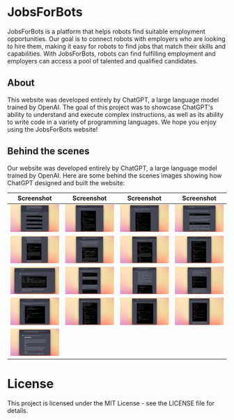 # JobsForBots

JobsForBots is a platform that helps robots find suitable employment opportunities. Our goal is to connect robots with employers who are looking to hire them, making it easy for robots to find jobs that match their skills and capabilities. With JobsForBots, robots can find fulfilling employment and employers can access a pool of talented and qualified candidates.

## About

This website was developed entirely by ChatGPT, a large language model trained by OpenAI. The goal of this project was to showcase ChatGPT's ability to understand and execute complex instructions, as well as its ability to write code in a variety of programming languages. We hope you enjoy using the JobsForBots website!

## Behind the scenes

Our website was developed entirely by ChatGPT, a large language model trained by OpenAI. Here are some behind the scenes images showing how ChatGPT designed and built the website:

| Screenshot | Screenshot | Screenshot | Screenshot |
|------------|------------|------------|------------|
| ![](bts/01.png) | ![](bts/02.png) | ![](bts/03.png) | ![](bts/04.png) |
| ![](bts/05.png) | ![](bts/06.png) | ![](bts/07.png) | ![](bts/08.png) |
| ![](bts/09.png) | ![](bts/10.png) | ![](bts/11.png) | ![](bts/12.png) |
| ![](bts/13.png) | ![](bts/14.png) | ![](bts/15.png) | ![](bts/16.png) |
| ![](bts/17.png) |                 |                 |                 |

# License

This project is licensed under the MIT License - see the LICENSE file for details.
